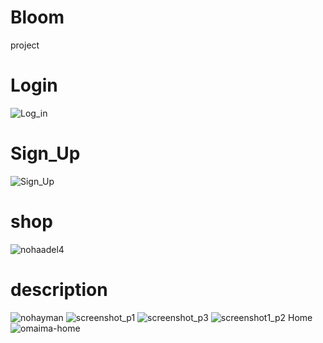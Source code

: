 # Bloom
project
# Login
![Log_in](https://user-images.githubusercontent.com/102739468/161094152-dc0ddc7c-92be-4dd6-870f-9e83f3333f10.jpeg)
# Sign_Up
![Sign_Up](https://user-images.githubusercontent.com/102739468/161094235-64414f67-867b-4511-bda9-a0fa7ea6310d.jpeg)
# shop
![nohaadel4](https://user-images.githubusercontent.com/96838490/161114560-fe41baf0-6d66-4c33-bd1f-422de4a950e0.jpeg)
# description
![nohayman](https://user-images.githubusercontent.com/102660462/161115175-59a0a0cf-704a-4bde-a78d-3fa941e1738f.jpeg)
![screenshot_p1](https://user-images.githubusercontent.com/102757176/161122227-23728c95-74dd-42f6-a516-467e39412a63.jpeg)
![screenshot_p3](https://user-images.githubusercontent.com/102757176/161122234-06ee243b-fca0-4854-a1d6-f5f3c1c9c89c.jpeg)
![screenshot1_p2](https://user-images.githubusercontent.com/102757176/161122237-dc54f10a-d35a-43b4-ba52-8755107aee4a.jpeg)
Home
![omaima-home](https://user-images.githubusercontent.com/102256485/161126696-762dec5c-ae15-4125-94aa-90151391b7b8.jpg)
